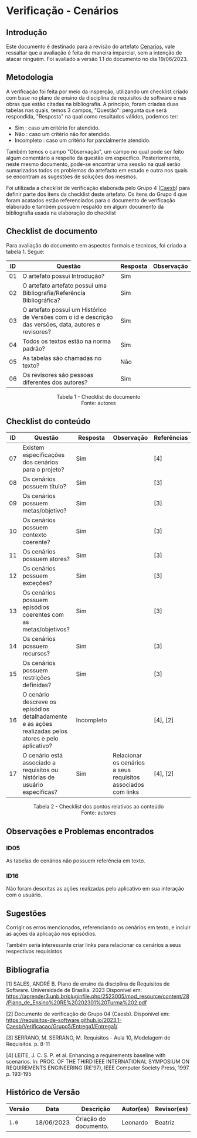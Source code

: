 # Verificação - Cenários

## Introdução

Este documento é destinado para a revisão do artefato [Cenarios](<https://requisitos-de-software.github.io/2023.1-Simplenote/modelagem/cen%C3%A1rios/) do grupo 5 - [Simplenote](https://github.com/Requisitos-de-Software/2023.1-Simplenote>), vale ressaltar que a avaliação é feita de maneira imparcial, sem a intenção de atacar ninguém. Foi avaliado a versão 1.1 do documento no dia 19/06/2023.

## Metodologia

A verificação foi feita por meio da insperção, utilizando um checklist criado com base no plano de ensino da disciplina de requisitos de software e nas obras que estão citadas na bibliografia. A principio, foram criadas duas tabelas nas quais, temos 3 campos, "Questão": pergunta que será respondida, "Resposta" na qual como resultados válidos, podemos ter:

- Sim : caso um critério for atendido.
- Não : caso um critério não for atendido.
- Incompleto : caso um critério for parcialmente atendido.

Também temos o campo "Observação", um campo no qual pode ser feito algum comentário a respeito da questão em específico. Posteriormente, neste mesmo documento, pode-se encontrar uma sessão na qual serão sumarizados todos os problemas do artefacto em estudo e outra nos quais se encontram as sugestões de soluções dos mesmos.

Foi utilizada a checklist de verificação elaborada pelo Grupo 4 ([Caesb](https://requisitos-de-software.github.io/2023.1-Caesb/Verificacao/Grupo5/Entrega1/Entrega1/)) para definir parte dos itens da checklist deste artefato. Os itens do Grupo 4 que foram acatados estão referenciados para o documento de verificação elaborado e também possuem respaldo em algum documento da bibliografia usada na elaboração do checklist

## Checklist de documento
Para avaliação do documento em aspectos formais e tecnicos, foi criado a tabela 1. Segue:

|ID|Questão|Resposta|Observação|
|--|-------|--------|----------|
|01|O artefato possui Introdução?                                                                                |    Sim    |          |
|02|O artefato artefato possui uma Bibliografia/Referência Bibliográfica?                                        |    Sim    |          |
|03|O artefato possui um Histórico de Versões com o id e descrição das versões, data, autores e revisores?       |    Sim    |          |
|04|Todos os textos estão na norma padrão?                                                                       |    Sim    |          |
|05|As tabelas são chamadas no texto?                                                                            |    Não    |          |
|06|Os revisores são pessoas diferentes dos autores?                                                             |    Sim    |          |

<p align="center"> Tabela 1 - Checklist do documento <br> Fonte: autores </p>

## Checklist do conteúdo

|ID|Questão|Resposta|Observação| Referências|
|-|-------|--------|----------| - |
|07| Existem especificações dos cenários para o projeto?    | Sim |  | [4] |
|08| Os cenários possuem título? | Sim |  | [3] |
|09| Os cenários possuem metas/objetivo? | Sim |  | [3] |
|10| Os cenários possuem contexto coerente? | Sim |  | [3] |
|11| Os cenários possuem atores? | Sim |  | [3] |
|12| Os cenários possuem exceções? | Sim |  | [3] |
|13| Os cenários possuem episódios coerentes com as metas/objetivos? | Sim |  | [3] |
|14| Os cenários possuem recursos? | Sim |  | [3] |
|15| Os cenários possuem restrições definidas? | Sim | | [3] |
|16| O cenário descreve os episódios detalhadamente e as ações realizadas pelos atores e pelo aplicativo? | Incompleto |  | [4], [2] |
|17| O cenário está associado a requisitos ou histórias de usuário específicas? | Sim | Relacionar os cenários a seus requisitos associados com links| [4], [2] |

<p align="center"> Tabela 2 - Checklist dos pontos relativos ao conteúdo <br> Fonte: autores </p>

## Observações e Problemas encontrados

### ID05

As tabelas de cenários não possuem referência em texto. 

### ID16

Não foram descritas as ações realizadas pelo aplicativo em sua interação com o usuário.

## Sugestões

Corrigir os erros mencionados, referenciando os cenários em texto, e incluir as ações da aplicação nos episódios.

Também seria interessante criar links para relacionar os cenários a seus respectivos requisistos

## Bibliografia

[1] SALES, ANDRÉ B. Plano de ensino da disciplina de Requisitos de Software. Universidade de Brasília. 2023 Disponível em: https://aprender3.unb.br/pluginfile.php/2523005/mod_resource/content/28/Plano_de_Ensino%20RE%20202301%20Turma%202.pdf

[2] Documento de verificação do Grupo 04 (Caesb). Disponível em: https://requisitos-de-software.github.io/2023.1-Caesb/Verificacao/Grupo5/Entrega1/Entrega1/

[3] SERRANO, M. SERRANO, M. Requisitos - Aula 10, Modelagem de Requisitos. p. 8-11

[4] LEITE, J. C. S. P. et al. Enhancing a requirements baseline with scenarios. In: PROC. OF THE THIRD IEEE INTERNATIONAL SYMPOSIUM ON REQUIREMENTS ENGINEERING (RE’97), IEEE Computer Society Press, 1997. p. 193-195

## Histórico de Versão

| Versão | Data       | Descrição             | Autor(es) | Revisor(es)        |
| ------ | ---------- | --------------------- | --------- | ------------------ |
| `1.0`  | 18/06/2023 | Criação do documento. | Leonardo      | Beatriz        |
